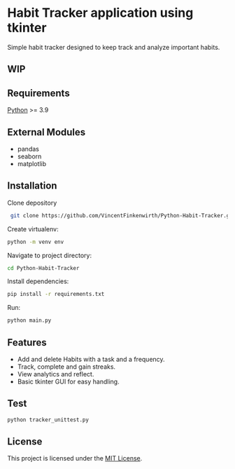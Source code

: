 # Habit Tracker application using tkinter

Simple habit tracker designed to keep track and analyze important habits.


## WIP
## Requirements
[Python](https://www.python.org/) >= 3.9

## External Modules
- pandas
- seaborn
- matplotlib

## Installation
Clone depository
```bash
 git clone https://github.com/VincentFinkenwirth/Python-Habit-Tracker.git
```
Create virtualenv:
```bash
python -m venv env
```
Navigate to project directory:
```bash
cd Python-Habit-Tracker
```
Install dependencies:
```bash
pip install -r requirements.txt
```

Run:
```bash
python main.py
```

## Features

- Add and delete Habits with a task and a frequency.
- Track, complete and gain streaks.
- View analytics and reflect.
- Basic tkinter GUI for easy handling.

## Test
```bash
python tracker_unittest.py
```

## License

This project is licensed under the [MIT License](LICENSE).